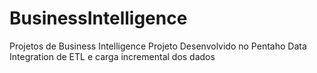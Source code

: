 # BusinessIntelligence
Projetos de Business Intelligence 
Projeto Desenvolvido no Pentaho Data Integration de ETL e carga incremental dos dados 

